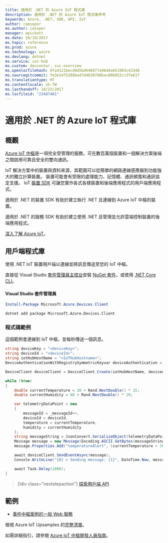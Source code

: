 ```yaml
---
title: 適用於 .NET 的 Azure IoT 程式庫
description: 適用於 .NET 的 Azure IoT 程式庫參考
keywords: Azure, .NET, SDK, API, IoT
author: camsoper
ms.author: casoper
manager: wpickett
ms.date: 10/19/2017
ms.topic: reference
ms.prod: azure
ms.technology: azure
ms.devlang: dotnet
ms.service: iot-hub
ms.custom: devcenter, svc-overview
ms.openlocfilehash: 0fa4121becd0d5bd646077a9644a651903c43348
ms.sourcegitcommit: fe3e1475208ba47d4630788bac88b952cc3fe61f
ms.translationtype: HT
ms.contentlocale: zh-TW
ms.lasthandoff: 10/23/2017
ms.locfileid: "23487481"
---
```

# <a name="azure-iot-libraries-for-net"></a>適用於 .NET 的 Azure IoT 程式庫

## <a name="overview"></a>概觀

[Azure IoT 中樞](https://azure.microsoft.com/services/iot-hub/)是一項完全受管理的服務，可在數百萬個裝置和一個解決方案後端之間啟用可靠且安全的雙向通訊。

IoT 解決方案中的裝置與資料來源，其範圍可以從簡單的網路連線感應器到功能強大的獨立計算裝置。 裝置可能會有受限的處理能力、記憶體、通訊頻寬和通訊協定支援。 IoT [裝置 SDK](https://docs.microsoft.com/azure/iot-hub/iot-hub-devguide-sdks) 可讓您實作各式各樣裝置和後端應用程式的用戶端應用程式。

適用於 .NET 的裝置 SDK 有助於建立執行 .NET 且連線到 Azure IoT 中樞的裝置。

適用於 .NET 的服務 SDK 有助於建立使用 .NET 且管理並允許雲端控制裝置的後端應用程式。

[深入了解 Azure IoT](https://docs.microsoft.com/azure/iot-hub/)。


## <a name="client-library"></a>用戶端程式庫

使用 .NET IoT 裝置用戶端以連線並將訊息傳送至您的 IoT 中樞。

直接從 Visual Studio [套件管理員主控台][PackageManager]安裝 [NuGet 套件]( https://www.nuget.org/packages/Microsoft.Azure.Devices.Client)，或使用 [.NET Core CLI][DotNetCLI]。

#### <a name="visual-studio-package-manager"></a>Visual Studio 套件管理員

```powershell
Install-Package Microsoft.Azure.Devices.Client
```

```bash
dotnet add package Microsoft.Azure.Devices.Client
```
### <a name="code-examples"></a>程式碼範例 

這個範例會連線到 IoT 中樞，並每秒傳送一個訊息。

```csharp
string deviceKey = "<deviceKey>";
string deviceId = "<deviceId>";
string iotHubHostName = "<IoTHubHostname>";
DeviceAuthenticationWithRegistrySymmetricKeyvar deviceAuthentication = new DeviceAuthenticationWithRegistrySymmetricKey(deviceId, deviceKey);

DeviceClient deviceClient = DeviceClient.Create(iotHubHostName, deviceAuthentication, TransportType.Mqtt);

while (true)
{
    double currentTemperature = 20 + Rand.NextDouble() * 15;
    double currentHumidity = 60 + Rand.NextDouble() * 20;

    var telemetryDataPoint = new
    {
        messageId = _messageId++,
        deviceId = deviceId,
        temperature = currentTemperature,
        humidity = currentHumidity
    };
    string messageString = JsonConvert.SerializeObject(telemetryDataPoint);
    Message message = new Message(Encoding.ASCII.GetBytes(messageString));
    message.Properties.Add("temperatureAlert", (currentTemperature > 30) ? "true" : "false");

    await deviceClient.SendEventAsync(message);
    Console.WriteLine("{0} > Sending message: {1}", DateTime.Now, messageString);

    await Task.Delay(1000);
}
```


> [!div class="nextstepaction"]
> [探索用戶端 API](/dotnet/api/overview/azure/iot/client)

## <a name="samples"></a>範例

- [事件中樞案例的一般 Web 服務](https://azure.microsoft.com/resources/samples/event-hubs-dotnet-importfromweb/)

檢視 Azure IoT Upsamples 的[完整清單](https://azure.microsoft.com/resources/samples/?platform=dotnet&service=iot-hub)。

如需詳細指引，請參閱 [Azure IoT 中樞開發人員指南](https://docs.microsoft.com/azure/iot-hub/iot-hub-devguide)。

[PackageManager]: https://docs.microsoft.com/nuget/tools/package-manager-console
[DotNetCLI]: https://docs.microsoft.com/dotnet/core/tools/dotnet-add-package
